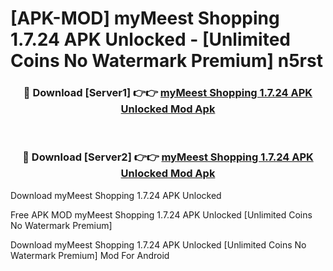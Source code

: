 # [APK-MOD] myMeest Shopping 1.7.24 APK Unlocked - [Unlimited Coins No Watermark Premium] n5rst



<div align="center">
<h3>🔴 Download [Server1] 👉👉 <a href="https://momento.my/?title=myMeest_Shopping_1.7.24_APK_Unlocked">myMeest Shopping 1.7.24 APK Unlocked Mod Apk</a></h3><br>

<h3>🔴 Download [Server2] 👉👉 <a href="https://momento.my/?title=myMeest_Shopping_1.7.24_APK_Unlocked">myMeest Shopping 1.7.24 APK Unlocked Mod Apk</a></h3>
</div>



Download myMeest Shopping 1.7.24 APK Unlocked 

Free APK MOD myMeest Shopping 1.7.24 APK Unlocked [Unlimited Coins No Watermark Premium]

Download myMeest Shopping 1.7.24 APK Unlocked [Unlimited Coins No Watermark Premium] Mod For Android
